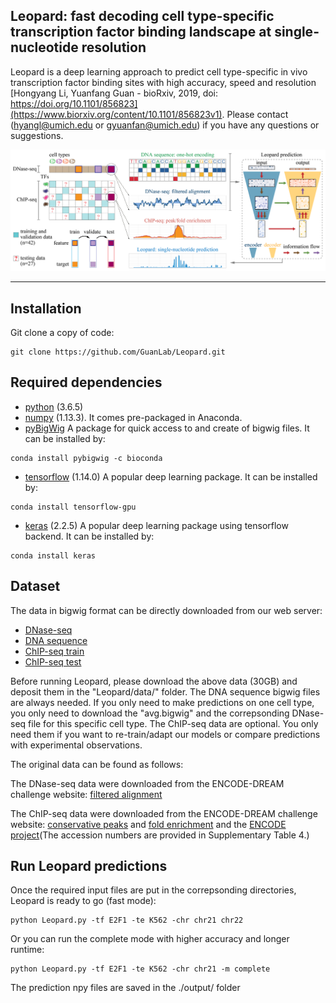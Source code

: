 ## Leopard: fast decoding cell type-specific transcription factor binding landscape at single-nucleotide resolution

Leopard is a deep learning approach to predict cell type-specific in vivo transcription factor binding sites with high accuracy, speed and resolution [Hongyang Li, Yuanfang Guan - bioRxiv, 2019, doi: https://doi.org/10.1101/856823](https://www.biorxiv.org/content/10.1101/856823v1). Please contact (hyangl@umich.edu or gyuanfan@umich.edu) if you have any questions or suggestions.

![Figure1](figure/fig1.png?raw=true "Title")

---

## Installation
Git clone a copy of code:
```
git clone https://github.com/GuanLab/Leopard.git
```
## Required dependencies

* [python](https://www.python.org) (3.6.5)
* [numpy](http://www.numpy.org/) (1.13.3). It comes pre-packaged in Anaconda.
* [pyBigWig](https://github.com/deeptools/pyBigWig) A package for quick access to and create of bigwig files. It can be installed by:
```
conda install pybigwig -c bioconda
```
* [tensorflow](https://www.tensorflow.org/) (1.14.0) A popular deep learning package. It can be installed by:
```
conda install tensorflow-gpu
```
* [keras](https://keras.io/) (2.2.5) A popular deep learning package using tensorflow backend. It can be installed by:
```
conda install keras
```

## Dataset
The data in bigwig format can be directly downloaded from our web server:
* [DNase-seq](https://guanfiles.dcmb.med.umich.edu/dnase_bigwig/)
* [DNA sequence](https://guanfiles.dcmb.med.umich.edu/dna_bigwig/)
* [ChIP-seq train](https://guanfiles.dcmb.med.umich.edu/chipseq_conservative_refine_bigwig/)
* [ChIP-seq test](https://guanfiles.dcmb.med.umich.edu/test_chipseq_conservative_refine_bigwig/)


Before running Leopard, please download the above data (30GB) and deposit them in the "Leopard/data/" folder. The DNA sequence bigwig files are always needed. If you only need to make predictions on one cell type, you only need to download the "avg.bigwig" and the correpsonding DNase-seq file for this specific cell type. The ChIP-seq data are optional. You only need them if you want to re-train/adapt our models or compare predictions with experimental observations.

The original data can be found as follows:

The DNase-seq data were downloaded from the ENCODE-DREAM challenge website:
[filtered alignment](https://www.synapse.org/#!Synapse:syn6176232)

The ChIP-seq data were downloaded from the ENCODE-DREAM challenge website:
[conservative peaks](https://www.synapse.org/#!Synapse:syn6181337) and [fold enrichment](https://www.synapse.org/#!Synapse:syn6181334)
and the [ENCODE project](https://www.encodeproject.org/)(The accession numbers are provided in Supplementary Table 4.)

## Run Leopard predictions
Once the required input files are put in the correpsonding directories, Leopard is ready to go (fast mode):
```
python Leopard.py -tf E2F1 -te K562 -chr chr21 chr22
```
Or you can run the complete mode with higher accuracy and longer runtime:
```
python Leopard.py -tf E2F1 -te K562 -chr chr21 -m complete
```
The prediction npy files are saved in the ./output/ folder


